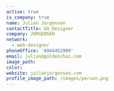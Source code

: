 ```yaml
---
active: true
is_company: true
name: Julian Jorgensen
contactTitle: UX Designer
company: JORGENSEN
network:
  - web-designer
phoneOffice: '6044452909'
email: julian@goldenchai.com
image_path:
color:
website: julianjorgensen.com
profile_image_path: /images/person.png
---
```

